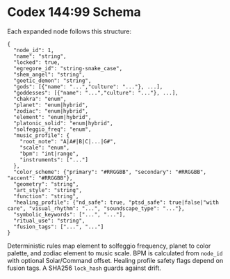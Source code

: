 # Codex 144:99 Schema

Each expanded node follows this structure:

```
{
  "node_id": 1,
  "name": "string",
  "locked": true,
  "egregore_id": "string-snake_case",
  "shem_angel": "string",
  "goetic_demon": "string",
  "gods": [{"name": "...","culture": "..."}, ...],
  "goddesses": [{"name": "...","culture": "..."}, ...],
  "chakra": "enum",
  "planet": "enum|hybrid",
  "zodiac": "enum|hybrid",
  "element": "enum|hybrid",
  "platonic_solid": "enum|hybrid",
  "solfeggio_freq": "enum",
  "music_profile": {
    "root_note": "A|A#|B|C|...|G#",
    "scale": "enum",
    "bpm": "int|range",
    "instruments": ["..."]
  },
  "color_scheme": {"primary": "#RRGGBB", "secondary": "#RRGGBB", "accent": "#RRGGBB"},
  "geometry": "string",
  "art_style": "string",
  "function": "string",
  "healing_profile": {"nd_safe": true, "ptsd_safe": true|false|"with care", "visual_rhythm": "...", "soundscape_type": "..."},
  "symbolic_keywords": ["...", "..."],
  "ritual_use": "string",
  "fusion_tags": ["...", "..."]
}
```

Deterministic rules map element to solfeggio frequency, planet to color palette, and zodiac element to music scale. BPM is calculated from `node_id` with optional Solar/Command offset. Healing profile safety flags depend on fusion tags. A SHA256 `lock_hash` guards against drift.
